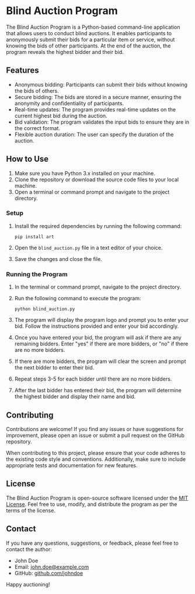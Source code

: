 # Blind Auction Program

The Blind Auction Program is a Python-based command-line application that allows users to conduct blind auctions. It enables participants to anonymously submit their bids for a particular item or service, without knowing the bids of other participants. At the end of the auction, the program reveals the highest bidder and their bid.

## Features

- Anonymous bidding: Participants can submit their bids without knowing the bids of others.
- Secure bidding: The bids are stored in a secure manner, ensuring the anonymity and confidentiality of participants.
- Real-time updates: The program provides real-time updates on the current highest bid during the auction.
- Bid validation: The program validates the input bids to ensure they are in the correct format.
- Flexible auction duration: The user can specify the duration of the auction.

## How to Use

1. Make sure you have Python 3.x installed on your machine.
2. Clone the repository or download the source code files to your local machine.
3. Open a terminal or command prompt and navigate to the project directory.

### Setup

1. Install the required dependencies by running the following command:

   ```
   pip install art
   ```

2. Open the `blind_auction.py` file in a text editor of your choice.

3. Save the changes and close the file.

### Running the Program

1. In the terminal or command prompt, navigate to the project directory.

2. Run the following command to execute the program:

   ```
   python blind_auction.py
   ```

3. The program will display the program logo and prompt you to enter your bid. Follow the instructions provided and enter your bid accordingly.

4. Once you have entered your bid, the program will ask if there are any remaining bidders. Enter "yes" if there are more bidders, or "no" if there are no more bidders.

5. If there are more bidders, the program will clear the screen and prompt the next bidder to enter their bid.

6. Repeat steps 3-5 for each bidder until there are no more bidders.

7. After the last bidder has entered their bid, the program will determine the highest bidder and display their name and bid.

## Contributing

Contributions are welcome! If you find any issues or have suggestions for improvement, please open an issue or submit a pull request on the GitHub repository.

When contributing to this project, please ensure that your code adheres to the existing code style and conventions. Additionally, make sure to include appropriate tests and documentation for new features.

## License

The Blind Auction Program is open-source software licensed under the [MIT License](https://opensource.org/licenses/MIT). Feel free to use, modify, and distribute the program as per the terms of the license.

## Contact

If you have any questions, suggestions, or feedback, please feel free to contact the author:

- John Doe
- Email: john.doe@example.com
- GitHub: [github.com/johndoe](https://github.com/johndoe)

Happy auctioning!
